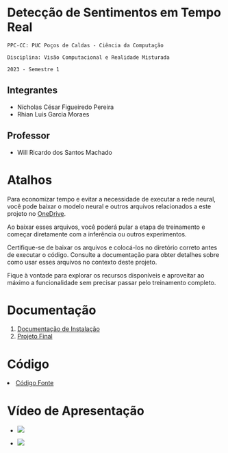 # Detecção de Sentimentos em Tempo Real

`PPC-CC: PUC Poços de Caldas - Ciência da Computação`

`Disciplina: Visão Computacional e Realidade Misturada`

`2023 - Semestre 1`

## Integrantes

- Nícholas César Figueiredo Pereira
- Rhian Luis Garcia Moraes

## Professor

- Will Ricardo dos Santos Machado

# Atalhos

Para economizar tempo e evitar a necessidade de executar a rede neural, você pode baixar o modelo neural e outros arquivos relacionados a este projeto no [OneDrive](https://sgapucminasbr-my.sharepoint.com/:f:/g/personal/889251_sga_pucminas_br/EgDa6sh5cJ1AuNBgsErz1vEBuYkn4IDD-r4qbkH3DkIk-A?e=nLJg1U).

Ao baixar esses arquivos, você poderá pular a etapa de treinamento e começar diretamente com a inferência ou outros experimentos.

Certifique-se de baixar os arquivos e colocá-los no diretório correto antes de executar o código. Consulte a documentação para obter detalhes sobre como usar esses arquivos no contexto deste projeto.

Fique à vontade para explorar os recursos disponíveis e aproveitar ao máximo a funcionalidade sem precisar passar pelo treinamento completo.

# Documentação

<ol>
<li><a href="docs/1 - Documentação de Instalação.md"> Documentação de Instalação</a></li>
<li><a href="docs/2 - Projeto Final Detecção de Sentimentos em Tempo Real.md"> Projeto Final</a></li>
</ol>

# Código

<li><a href="src/facial_emotion_recognition.ipynb"> Código Fonte</a></li>

# Vídeo de Apresentação

* [<img src = "https://camo.githubusercontent.com/6b2a3125b58603eb5c02ab942a92cfb19f096c0d7a4de9a3eeaccf00dcb946bd/68747470733a2f2f696d672e736869656c64732e696f2f7374617469632f76313f7374796c653d666f722d7468652d6261646765266d6573736167653d4c6f6f6d26636f6c6f723d363235444635266c6f676f3d4c6f6f6d266c6f676f436f6c6f723d464646464646266c6162656c3d">](https://www.loom.com/share/e718a8096b224f0c962b6b776e0e14e6?sid=421e3025-4ef6-421b-9307-3a6f7f0c4008](https://www.loom.com/share/e718a8096b224f0c962b6b776e0e14e6?sid=421e3025-4ef6-421b-9307-3a6f7f0c4008)https://www.loom.com/share/e718a8096b224f0c962b6b776e0e14e6?sid=421e3025-4ef6-421b-9307-3a6f7f0c4008)

* [<img src = "https://camo.githubusercontent.com/9bbd418eba4e5ca72da9663efab9d832ebec5e1b1141c6edad4fdb618e262958/68747470733a2f2f696d672e736869656c64732e696f2f7374617469632f76313f7374796c653d666f722d7468652d6261646765266d6573736167653d596f755475626526636f6c6f723d464630303030266c6f676f3d596f7554756265266c6f676f436f6c6f723d464646464646266c6162656c3d">]()
